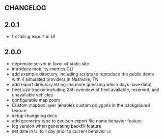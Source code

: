 CHANGELOG
---

## 2.0.1

- fix failing export in UI

## 2.0.0

- deprecate server in favor of static site
- introduce mobility-metrics CLI
- add example directory, including scripts to reproduce the public demo with 4 simulated providers in Nashville, TN
- add report directory listing (no more guessing which days have data)
- fleet size tracker including 24h overview of fleet available, reserved, and unavailable vehicles
- configurable map zoom
- Custom mapbox layer (enables custom polygons in the background) feature
- setup changelog docs
- add geometry type to geojson export file name behavior feature
- log version when generating backfill feature
- set date in UI to 1 day prior to current behavior ui
